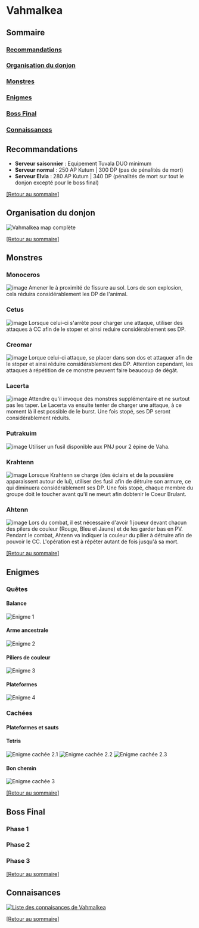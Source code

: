 # Vahmalkea
## Sommaire
### [Recommandations](https://github.com/Varatheon/Atoraxxion/blob/main/Vahmalkea/READM.md#recommandations-1)
### [Organisation du donjon](https://github.com/Varatheon/Atoraxxion/blob/main/Vahmalkea/READM.md#organisation-du-donjon-1)
### [Monstres](https://github.com/Varatheon/Atoraxxion/blob/main/Vahmalkea/READM.md#monstres-1)
### [Enigmes](https://github.com/Varatheon/Atoraxxion/blob/main/Vahmalkea/READM.md#enigmes-1)
### [Boss Final](https://github.com/Varatheon/Atoraxxion/blob/main/Vahmalkea/READM.md#boss-final-1)
### [Connaissances](https://github.com/Varatheon/Atoraxxion/blob/main/Vahmalkea/READM.md#connaissances)
## Recommandations
- **Serveur saisonnier** : Equipement Tuvala DUO minimum
- **Serveur normal** : 250 AP Kutum | 300 DP (pas de pénalités de mort)
- **Serveur Elvia** : 280 AP Kutum | 340 DP (pénalités de mort sur tout le donjon excepté pour le boss final)  

[[Retour au sommaire]](https://github.com/Varatheon/Atoraxxion/blob/main/Vahmalkea/READM.md#sommaire)
## Organisation du donjon
![Vahmalkea map complète](https://github.com/Varatheon/Atoraxxion/blob/main/Vahmalkea/Images/VahmalkeaMap.png)

[[Retour au sommaire]](https://github.com/Varatheon/Atoraxxion/blob/main/Vahmalkea/READM.md#sommaire)
## Monstres
### Monoceros
![image](url)
Amener le à proximité de fissure au sol. Lors de son explosion, cela réduira considérablement les DP de l'animal.
### Cetus
![image](url)
Lorsque celui-ci s'arrète pour charger une attaque, utiliser des attaques à CC afin de le stoper et ainsi reduire considérablement ses DP.
### Creomar
![image](url)
Lorque celui-ci attaque, se placer dans son dos et attaquer afin de le stoper et ainsi réduire considérablement des DP. Attention cependant, les attaques à répétition de ce monstre peuvent faire beaucoup de dégât.
### Lacerta
![image](url)
Attendre qu'il invoque des monstres supplémentaire et ne surtout pas les taper. Le Lacerta va ensuite tenter de charger une attaque, à ce moment là il est possible de le burst. Une fois stopé, ses DP seront considérablement réduits.
### Putrakuim
![image](url)
Utiliser un fusil disponible aux PNJ pour 2 épine de Vaha.
### Krahtenn
![image](url)
Lorsque Krahtenn se charge (des éclairs et de la poussière apparaissent autour de lui), utiliser des fusil afin de détruire son armure, ce qui diminuera considérablement ses DP. Une fois stopé, chaque membre du groupe doit le toucher avant qu'il ne meurt afin dobtenir le Coeur Brulant.
### Ahtenn
![image](url)
Lors du combat, il est nécessaire d'avoir 1 joueur devant chacun des pilers de couleur (Rouge, Bleu et Jaune) et de les garder bas en PV. Pendant le combat, Ahtenn va indiquer la couleur du pilier à détruire afin de pouvoir le CC. L'opération est à répéter autant de fois jusqu'à sa mort.  

[[Retour au sommaire]](https://github.com/Varatheon/Atoraxxion/blob/main/Vahmalkea/READM.md#sommaire)
## Enigmes
### Quêtes
#### Balance
![Enigme 1](https://github.com/Varatheon/Atoraxxion/blob/main/Vahmalkea/Images/Puzzle1.png)
#### Arme ancestrale
![Enigme 2](https://github.com/Varatheon/Atoraxxion/blob/main/Vahmalkea/Images/Puzzle2.png)
#### Piliers de couleur
![Enigme 3](https://github.com/Varatheon/Atoraxxion/blob/main/Vahmalkea/Images/Puzzle3.png)
#### Plateformes
![Enigme 4](https://github.com/Varatheon/Atoraxxion/blob/main/Vahmalkea/Images/Puzzle4.png)
### Cachées
#### Plateformes et sauts
#### Tetris
![Enigme cachée 2.1](https://github.com/Varatheon/Atoraxxion/blob/main/Vahmalkea/Images/Secret2-1.png)
![Enigme cachée 2.2](https://github.com/Varatheon/Atoraxxion/blob/main/Vahmalkea/Images/Secret2-2.png)
![Enigme cachée 2.3](https://github.com/Varatheon/Atoraxxion/blob/main/Vahmalkea/Images/Secret2-3.png)
#### Bon chemin
![Enigme cachée 3](https://github.com/Varatheon/Atoraxxion/blob/main/Vahmalkea/Images/Secret3.png)

[[Retour au sommaire]](https://github.com/Varatheon/Atoraxxion/blob/main/Vahmalkea/READM.md#sommaire)
## Boss Final
### Phase 1
### Phase 2
### Phase 3

[[Retour au sommaire]](https://github.com/Varatheon/Atoraxxion/blob/main/Vahmalkea/READM.md#sommaire)
## Connaisances
[![Liste des connaisances de Vahmalkea](https://img.youtube.com/vi/zuORHMQM0xQ/0.jpg)](https://www.youtube.com/watch?v=zuORHMQM0xQ&ab_channel=Rosendo)  

[[Retour au sommaire]](https://github.com/Varatheon/Atoraxxion/blob/main/Vahmalkea/READM.md#sommaire)
